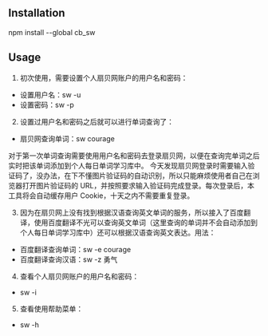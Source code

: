 ## Installation
npm install --global cb_sw

## Usage
1. 初次使用，需要设置个人扇贝网账户的用户名和密码：
- 设置用户名：sw -u <your username>
- 设置密码：sw -p <your password>

2. 设置过用户名和密码之后就可以进行单词查询了：
- 扇贝网查询单词：sw courage

对于第一次单词查询需要使用用户名和密码去登录扇贝网，以便在查询完单词之后实时把该单词添加到个人每日单词学习库中。
今天发现扇贝网登录时需要输入验证码了，没办法，在下不懂图片验证码的自动识别，所以只能麻烦使用者自己在浏览器打开图片验证码的 URL，并按照要求输入验证码完成登录。每次登录后，本工具将会自动缓存用户 Cookie，十天之内不需要重复登录。

3. 因为在扇贝网上没有找到根据汉语查询英文单词的服务，所以接入了百度翻译，使用百度翻译不光可以查询英文单词（这里查询的单词并不会自动添加到个人每日单词学习库中）还可以根据汉语查询英文表达。用法：
- 百度翻译查询单词：sw -e courage
- 百度翻译查询汉语：sw -z 勇气

4. 查看个人扇贝网账户的用户名和密码：
- sw -i

5. 查看使用帮助菜单：
- sw -h
